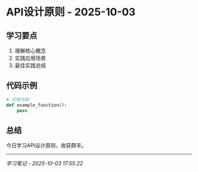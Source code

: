 # API设计原则 - 2025-10-03

## 学习要点
1. 理解核心概念
2. 实践应用场景
3. 最佳实践总结

## 代码示例
```python
# 示例代码
def example_function():
    pass
```

## 总结
今日学习API设计原则，收获颇丰。

---
*学习笔记 - 2025-10-03 17:55:22*
